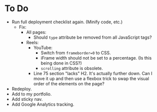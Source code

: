 # To Do

- Run full deployment checklist again. (Minify code, etc.)
  - Fix:
    - All pages:
      - Should `type` attribute be removed from all JavaScript tags?
    - Reels:
      - YouTube:
        - Switch from `frameborder=0` to CSS.
        - iFrame width should not be set to a percentage. (Is this being done in CSS?)
        - `scrolling` attribute is obsolete.
      - Line 75 section "lacks" H2. It's actually further down. Can I move it up and then use a flexbox trick to swap the visual order of the elements on the page?
- Redeploy.
- Add to my portfolio.
- Add sticky nav.
- Add Google Analytics tracking.